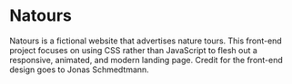 # Natours

Natours is a fictional website that advertises nature tours. This front-end project focuses on using CSS rather than JavaScript to flesh out a responsive, animated, and modern landing page. Credit for the front-end design goes to Jonas Schmedtmann.

